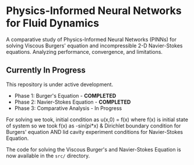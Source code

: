 # Physics-Informed Neural Networks for Fluid Dynamics
A comparative study of Physics-Informed Neural Networks (PINNs) for solving Viscous Burgers' equation and incompressible 2-D Navier-Stokes equations. Analyzing performance, convergence, and limitations.

## Currently In Progress 
This repository is under active development.
*   Phase 1: Burger's Equation - **COMPLETED** 
*   Phase 2: Navier-Stokes Equation - **COMPLETED** 
*   Phase 3: Comparative Analysis - In Progress

For solving we took, initial condition as u(x,0) = f(x) where f(x) is initial state of system so we took f(x) as -sin(pi*x) & Dirichlet boundary condition for Burgers' equation AND lid cavity experiment conditions for Navier-Stokes Equation.

The code for solving the Viscous Burger's and Navier-Stokes Equation is now available in the `src/` directory.
